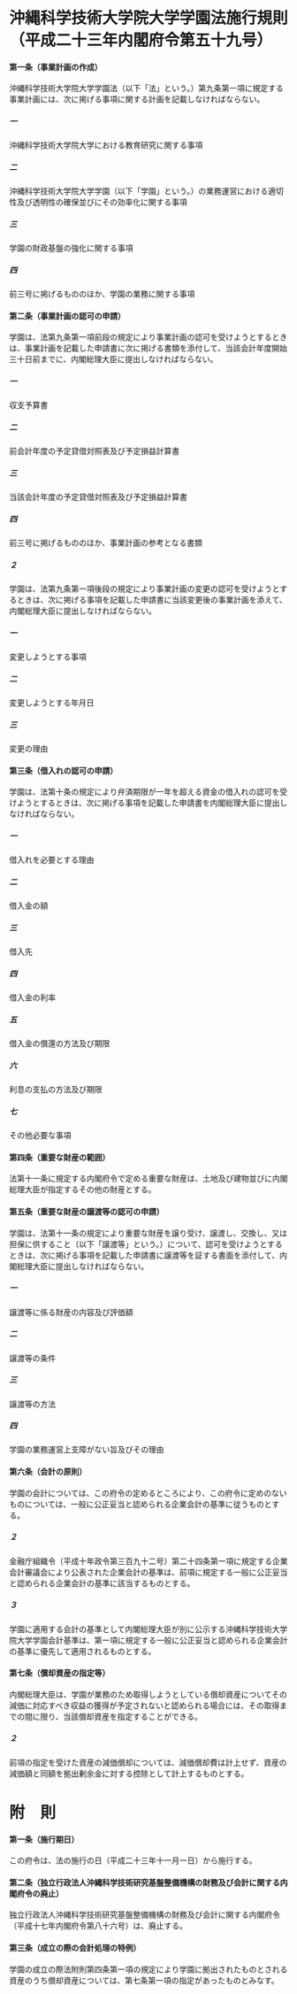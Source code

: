 # 沖縄科学技術大学院大学学園法施行規則（平成二十三年内閣府令第五十九号）
#### 第一条（事業計画の作成）
沖縄科学技術大学院大学学園法（以下「法」という。）第九条第一項に規定する事業計画には、次に掲げる事項に関する計画を記載しなければならない。
##### 一
沖縄科学技術大学院大学における教育研究に関する事項
##### 二
沖縄科学技術大学院大学学園（以下「学園」という。）の業務運営における適切性及び透明性の確保並びにその効率化に関する事項
##### 三
学園の財政基盤の強化に関する事項
##### 四
前三号に掲げるもののほか、学園の業務に関する事項
#### 第二条（事業計画の認可の申請）
学園は、法第九条第一項前段の規定により事業計画の認可を受けようとするときは、事業計画を記載した申請書に次に掲げる書類を添付して、当該会計年度開始三十日前までに、内閣総理大臣に提出しなければならない。
##### 一
収支予算書
##### 二
前会計年度の予定貸借対照表及び予定損益計算書
##### 三
当該会計年度の予定貸借対照表及び予定損益計算書
##### 四
前三号に掲げるもののほか、事業計画の参考となる書類
##### ２
学園は、法第九条第一項後段の規定により事業計画の変更の認可を受けようとするときは、次に掲げる事項を記載した申請書に当該変更後の事業計画を添えて、内閣総理大臣に提出しなければならない。
##### 一
変更しようとする事項
##### 二
変更しようとする年月日
##### 三
変更の理由
#### 第三条（借入れの認可の申請）
学園は、法第十条の規定により弁済期限が一年を超える資金の借入れの認可を受けようとするときは、次に掲げる事項を記載した申請書を内閣総理大臣に提出しなければならない。
##### 一
借入れを必要とする理由
##### 二
借入金の額
##### 三
借入先
##### 四
借入金の利率
##### 五
借入金の償還の方法及び期限
##### 六
利息の支払の方法及び期限
##### 七
その他必要な事項
#### 第四条（重要な財産の範囲）
法第十一条に規定する内閣府令で定める重要な財産は、土地及び建物並びに内閣総理大臣が指定するその他の財産とする。
#### 第五条（重要な財産の譲渡等の認可の申請）
学園は、法第十一条の規定により重要な財産を譲り受け、譲渡し、交換し、又は担保に供すること（以下「譲渡等」という。）について、認可を受けようとするときは、次に掲げる事項を記載した申請書に譲渡等を証する書面を添付して、内閣総理大臣に提出しなければならない。
##### 一
譲渡等に係る財産の内容及び評価額
##### 二
譲渡等の条件
##### 三
譲渡等の方法
##### 四
学園の業務運営上支障がない旨及びその理由
#### 第六条（会計の原則）
学園の会計については、この府令の定めるところにより、この府令に定めのないものについては、一般に公正妥当と認められる企業会計の基準に従うものとする。
##### ２
金融庁組織令（平成十年政令第三百九十二号）第二十四条第一項に規定する企業会計審議会により公表された企業会計の基準は、前項に規定する一般に公正妥当と認められる企業会計の基準に該当するものとする。
##### ３
学園に適用する会計の基準として内閣総理大臣が別に公示する沖縄科学技術大学院大学学園会計基準は、第一項に規定する一般に公正妥当と認められる企業会計の基準に優先して適用されるものとする。
#### 第七条（償却資産の指定等）
内閣総理大臣は、学園が業務のため取得しようとしている償却資産についてその減価に対応すべき収益の獲得が予定されないと認められる場合には、その取得までの間に限り、当該償却資産を指定することができる。
##### ２
前項の指定を受けた資産の減価償却については、減価償却費は計上せず、資産の減価額と同額を拠出剰余金に対する控除として計上するものとする。
# 附　則
#### 第一条（施行期日）
この府令は、法の施行の日（平成二十三年十一月一日）から施行する。
#### 第二条（独立行政法人沖縄科学技術研究基盤整備機構の財務及び会計に関する内閣府令の廃止）
独立行政法人沖縄科学技術研究基盤整備機構の財務及び会計に関する内閣府令（平成十七年内閣府令第八十六号）は、廃止する。
#### 第三条（成立の際の会計処理の特例）
学園の成立の際法附則第四条第一項の規定により学園に拠出されたものとされる資産のうち償却資産については、第七条第一項の指定があったものとみなす。
